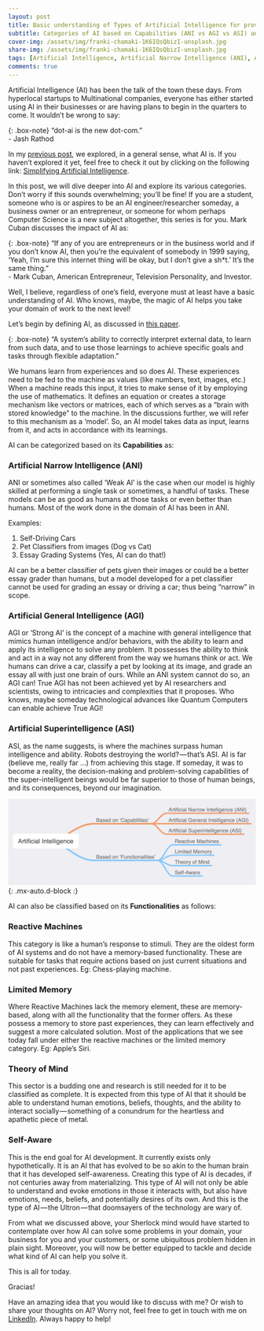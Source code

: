 ```yaml
---
layout: post
title: Basic understanding of Types of Artificial Intelligence for providing Ingenious Solutions!
subtitle: Categories of AI based on Capabilities (ANI vs AGI vs ASI) and Functionalities
cover-img: /assets/img/franki-chamaki-1K6IQsQbizI-unsplash.jpg
share-img: /assets/img/franki-chamaki-1K6IQsQbizI-unsplash.jpg
tags: [Artificial Intelligence, Artificial Narrow Intelligence (ANI), Artificial General Intelligence (AGI), Artificial Superintelligence (ASI), Technology, AI]
comments: true
---
```


Artificial Intelligence (AI) has been the talk of the town these days. From hyperlocal startups to Multinational companies, everyone has either started 
using AI in their businesses or are having plans to begin in the quarters to come. It wouldn’t be wrong to say:

{: .box-note}
“dot-ai is the new dot-com.” <br /> - Jash Rathod

In my [previous post](https://jashrathod.github.io/2020-10-12-simplifying-artificial-intelligence/), we explored, in a general sense, what AI is. If you haven’t explored it yet, feel free to check it out by clicking on the 
following link: [Simplifying Artificial Intelligence](https://jashrathod.github.io/2020-10-12-simplifying-artificial-intelligence/).

In this post, we will dive deeper into AI and explore its various categories. Don’t worry if this sounds overwhelming; you’ll be fine! If you are a 
student, someone who is or aspires to be an AI engineer/researcher someday, a business owner or an entrepreneur, or someone for whom perhaps Computer 
Science is a new subject altogether, this series is for you. Mark Cuban discusses the impact of AI as:

{: .box-note}
“If any of you are entrepreneurs or in the business world and if you don’t know AI, then you’re the equivalent of somebody in 1999 saying, ‘Yeah, I’m sure this internet thing will be okay, but I don’t give a sh*t.’ It’s the same thing.” <br/> - Mark Cuban, American Entrepreneur, Television Personality, and Investor.

Well, I believe, regardless of one’s field, everyone must at least have a basic understanding of AI. Who knows, maybe, the magic of AI helps you take 
your domain of work to the next level!

Let’s begin by defining AI, as discussed in [this paper](https://www.sciencedirect.com/science/article/pii/S0007681318301393?via%3Dihub).

{: .box-note}
“A system’s ability to correctly interpret external data, to learn from such data, and to use those learnings to achieve specific goals and tasks through flexible adaptation.”

We humans learn from experiences and so does AI. These experiences need to be fed to the machine as values (like numbers, text, images, etc.) 
When a machine reads this input, it tries to make sense of it by employing the use of mathematics. It defines an equation or creates a storage 
mechanism like vectors or matrices, each of which serves as a “brain with stored knowledge” to the machine. In the discussions further, we will refer 
to this mechanism as a ‘model’. So, an AI model takes data as input, learns from it, and acts in accordance with its learnings.

AI can be categorized based on its **Capabilities** as:

### Artificial Narrow Intelligence (ANI)

ANI or sometimes also called ‘Weak AI’ is the case when our model is highly skilled at performing a single task or sometimes, a handful of tasks. 
These models can be as good as humans at those tasks or even better than humans. Most of the work done in the domain of AI has been in ANI.

Examples:

1. Self-Driving Cars
2. Pet Classifiers from images (Dog vs Cat)
3. Essay Grading Systems (Yes, AI can do that!)

AI can be a better classifier of pets given their images or could be a better essay grader than humans, but a model developed for a pet classifier 
cannot be used for grading an essay or driving a car; thus being “narrow” in scope.

### Artificial General Intelligence (AGI)

AGI or ‘Strong AI’ is the concept of a machine with general intelligence that mimics human intelligence and/or behaviors, with the ability to learn and 
apply its intelligence to solve any problem. It possesses the ability to think and act in a way not any different from the way we humans think or act. 
We humans can drive a car, classify a pet by looking at its image, and grade an essay all with just one brain of ours. While an ANI system cannot do so, 
an AGI can! True AGI has not been achieved yet by AI researchers and scientists, owing to intricacies and complexities that it proposes. Who knows, maybe 
someday technological advances like Quantum Computers can enable achieve True AGI!

### Artificial Superintelligence (ASI)

ASI, as the name suggests, is where the machines surpass human intelligence and ability. Robots destroying the world? — that’s ASI. AI is far (believe me, 
really far …) from achieving this stage. If someday, it was to become a reality, the decision-making and problem-solving capabilities of the super-intelligent 
beings would be far superior to those of human beings, and its consequences, beyond our imagination.

![AI Categories](/assets/img/artificial-intelligence.jpg){: .mx-auto.d-block :}

AI can also be classified based on its **Functionalities** as follows:

### Reactive Machines

This category is like a human’s response to stimuli. They are the oldest form of AI systems and do not have a memory-based functionality. These are suitable 
for tasks that require actions based on just current situations and not past experiences. Eg: Chess-playing machine.

### Limited Memory

Where Reactive Machines lack the memory element, these are memory-based, along with all the functionality that the former offers. As these possess a memory 
to store past experiences, they can learn effectively and suggest a more calculated solution. Most of the applications that we see today fall under either 
the reactive machines or the limited memory category. Eg: Apple’s Siri.

### Theory of Mind

This sector is a budding one and research is still needed for it to be classified as complete. It is expected from this type of AI that it should be able 
to understand human emotions, beliefs, thoughts, and the ability to interact socially — something of a conundrum for the heartless and apathetic piece of metal.

### Self-Aware

This is the end goal for AI development. It currently exists only hypothetically. It is an AI that has evolved to be so akin to the human brain that it 
has developed self-awareness. Creating this type of AI is decades, if not centuries away from materializing. This type of AI will not only be able to 
understand and evoke emotions in those it interacts with, but also have emotions, needs, beliefs, and potentially desires of its own. And this is the 
type of AI — the Ultron — that doomsayers of the technology are wary of.

From what we discussed above, your Sherlock mind would have started to contemplate over how AI can solve some problems in your domain, your business for 
you and your customers, or some ubiquitous problem hidden in plain sight. Moreover, you will now be better equipped to tackle and decide what kind of AI 
can help you solve it.

This is all for today. 

Gracias!

Have an amazing idea that you would like to discuss with me? Or wish to share your thoughts on AI? Worry not, feel free to get in touch with me on 
[LinkedIn](https://in.linkedin.com/in/jash-rathod-902512145). Always happy to help!

